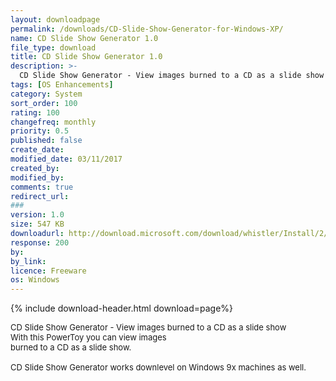 ```yaml
---
layout: downloadpage
permalink: /downloads/CD-Slide-Show-Generator-for-Windows-XP/
name: CD Slide Show Generator 1.0
file_type: download
title: CD Slide Show Generator 1.0
description: >-
  CD Slide Show Generator - View images burned to a CD as a slide show
tags: [OS Enhancements]
category: System
sort_order: 100
rating: 100
changefreq: monthly
priority: 0.5
published: false
create_date:
modified_date: 03/11/2017
created_by:
modified_by:
comments: true
redirect_url:
###
version: 1.0
size: 547 KB
downloadurl: http://download.microsoft.com/download/whistler/Install/2/WXP/EN US/SlideshowPowertoySetup.exe
response: 200
by:
by_link:
licence: Freeware  
os: Windows
---
```


{% include download-header.html download=page%}

<p style="fix-download-text !important">
<p><font size="2">CD Slide Show Generator - View images burned to a CD as a slide show <br />
With this PowerToy you can view images <br />
burned to a CD as a slide show. <br />
<br />
CD Slide Show Generator works downlevel on Windows 9x machines as well.</font></p></p>
